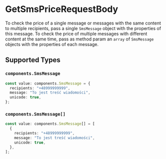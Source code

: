 # GetSmsPriceRequestBody

To check the price of a single message or messages with the same content to multiple recipients, pass a single `SmsMessage` object with the properties of this message. To check the price of multiple messages with different content at the same time, pass as method param an `array` of `SmsMessage` objects with the properties of each message.


## Supported Types

### `components.SmsMessage`

```typescript
const value: components.SmsMessage = {
  recipients: "+48999999999",
  message: "To jest treść wiadomości",
  unicode: true,
};
```

### `components.SmsMessage[]`

```typescript
const value: components.SmsMessage[] = [
  {
    recipients: "+48999999999",
    message: "To jest treść wiadomości",
    unicode: true,
  },
];
```

